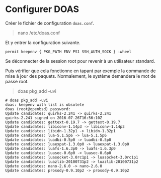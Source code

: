 # Configurer DOAS

Créer le fichier de configuration `doas.conf`.

> nano /etc/doas.conf

Et y entrer la configuration suivante.

`permit keepenv { PKG_PATH ENV PS1 SSH_AUTH_SOCK } :wheel`

Se déconnecter de la session root pour revenir à un utilisateur standard.

Puis vérifier que cela fonctionne en tapant par exemple la commande de mise à jour des paquets. Normalement, le système demandera le mot de passe root.

> doas pkg_add -uvi

```
# doas pkg_add -uvi
doas: keepenv with list is obsolete
doas (root@openbsd) password:
Update candidates: quirks-2.241 -> quirks-2.241
quirks-2.241 signed on 2016-07-26T16:56:10Z
Update candidates: gettext-0.19.7 -> gettext-0.19.7
Update candidates: libiconv-1.14p3 -> libiconv-1.14p3
Update candidates: libidn-1.32p1 -> libidn-1.32p1
Update candidates: lua-5.1.5p6 -> lua-5.1.5p6
Update candidates: luadbi-0.5p0 -> luadbi-0.5p0
Update candidates: luaexpat-1.3.0p0 -> luaexpat-1.3.0p0
Update candidates: luafs-1.6.3p0 -> luafs-1.6.3p0
Update candidates: luasec-0.6p0 -> luasec-0.6p0
Update candidates: luasocket-3.0rc1p1 -> luasocket-3.0rc1p1
Update candidates: luazlib-20100731p2 -> luazlib-20100731p2
Update candidates: nano-2.6.0 -> nano-2.6.0
Update candidates: prosody-0.9.10p2 -> prosody-0.9.10p2
```
